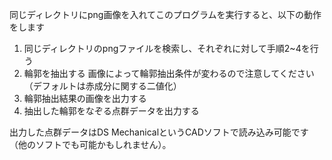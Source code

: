 同じディレクトリにpng画像を入れてこのプログラムを実行すると、以下の動作をします

1.  同じディレクトリのpngファイルを検索し、それぞれに対して手順2~4を行う
2.  輪郭を抽出する
    画像によって輪郭抽出条件が変わるので注意してください（デフォルトは赤成分に関する二値化）
3.  輪郭抽出結果の画像を出力する
4.  抽出した輪郭をなぞる点群データを出力する

出力した点群データはDS MechanicalというCADソフトで読み込み可能です（他のソフトでも可能かもしれません）。
